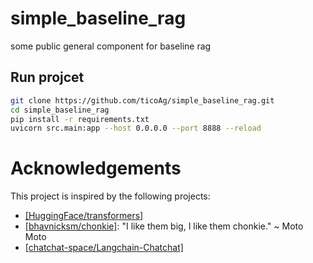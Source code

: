 # simple_baseline_rag
some public general component for baseline rag

## Run projcet
```sh
git clone https://github.com/ticoAg/simple_baseline_rag.git
cd simple_baseline_rag
pip install -r requirements.txt
uvicorn src.main:app --host 0.0.0.0 --port 8888 --reload
```

# Acknowledgements
This project is inspired by the following projects:
- [[HuggingFace/transformers]](https://github.com/huggingface/transformers)
- [[bhavnicksm/chonkie]](https://github.com/bhavnicksm/chonkie.git): "I like them big, I like them chonkie." ~ Moto Moto
- [[chatchat-space/Langchain-Chatchat]](https://github.com/chatchat-space/Langchain-Chatchat)